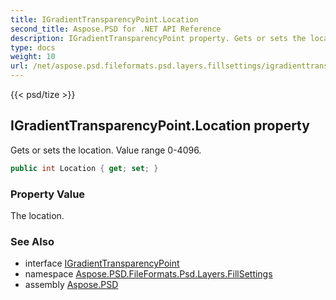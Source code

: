 ```yaml
---
title: IGradientTransparencyPoint.Location
second_title: Aspose.PSD for .NET API Reference
description: IGradientTransparencyPoint property. Gets or sets the location. Value range 04096
type: docs
weight: 10
url: /net/aspose.psd.fileformats.psd.layers.fillsettings/igradienttransparencypoint/location/
---
```

{{< psd/tize >}}
## IGradientTransparencyPoint.Location property

Gets or sets the location. Value range 0-4096.

```csharp
public int Location { get; set; }
```

### Property Value

The location.

### See Also

* interface [IGradientTransparencyPoint](../)
* namespace [Aspose.PSD.FileFormats.Psd.Layers.FillSettings](../../igradienttransparencypoint/)
* assembly [Aspose.PSD](../../../)


